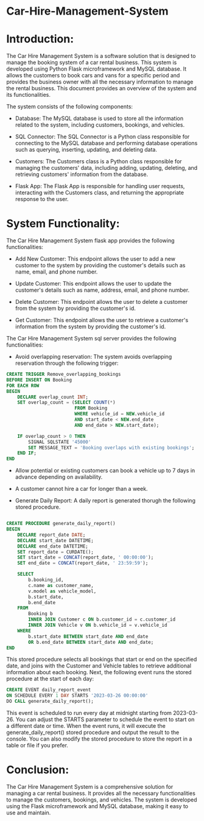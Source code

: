 # Car-Hire-Management-System

# Introduction:

The Car Hire Management System is a software solution that is designed to manage the booking system of a car rental business. This system is developed using Python Flask microframework and MySQL database. It allows the customers to book cars and vans for a specific period and provides the business owner with all the necessary information to manage the rental business. This document provides an overview of the system and its functionalities.

The system consists of the following components:

- Database: The MySQL database is used to store all the information related to the system, including customers, bookings, and vehicles.

- SQL Connector: The SQL Connector is a Python class responsible for connecting to the MySQL database and performing database operations such as querying, inserting, updating, and deleting data.

- Customers: The Customers class is a Python class responsible for managing the customers' data, including adding, updating, deleting, and retrieving customers' information from the database.

- Flask App: The Flask App is responsible for handling user requests, interacting with the Customers class, and returning the appropriate response to the user.

# System Functionality:

The Car Hire Management System flask app provides the following functionalities:

- Add New Customer: This endpoint allows the user to add a new customer to the system by providing the customer's details such as name, email, and phone number.

- Update Customer: This endpoint allows the user to update the customer's details such as name, address, email, and phone number.

- Delete Customer: This endpoint allows the user to delete a customer from the system by providing the customer's id.

- Get Customer: This endpoint allows the user to retrieve a customer's information from the system by providing the customer's id.

The Car Hire Management System sql server provides the following functionalities:

- Avoid overlapping reservation: The system avoids overlapping reservation through the following trigger:

```SQL
CREATE TRIGGER Remove_overlapping_bookings
BEFORE INSERT ON Booking
FOR EACH ROW
BEGIN
    DECLARE overlap_count INT;
    SET overlap_count = (SELECT COUNT(*)
                         FROM Booking
                         WHERE vehicle_id = NEW.vehicle_id
                         AND start_date < NEW.end_date
                         AND end_date > NEW.start_date);

    IF overlap_count > 0 THEN
        SIGNAL SQLSTATE '45000'
        SET MESSAGE_TEXT = 'Booking overlaps with existing bookings';
    END IF;
END
```

- Allow potential or existing customers can book a vehicle up to 7 days in advance depending on availability.

- A customer cannot hire a car for longer than a week.

- Generate Daily Report: A daily report is generated thorugh the following stored procedure.

```SQL

CREATE PROCEDURE generate_daily_report()
BEGIN
    DECLARE report_date DATE;
    DECLARE start_date DATETIME;
    DECLARE end_date DATETIME;
    SET report_date = CURDATE();
    SET start_date = CONCAT(report_date, ' 00:00:00');
    SET end_date = CONCAT(report_date, ' 23:59:59');

    SELECT
        b.booking_id,
        c.name as customer_name,
        v.model as vehicle_model,
        b.start_date,
        b.end_date
    FROM
        Booking b
        INNER JOIN Customer c ON b.customer_id = c.customer_id
        INNER JOIN Vehicle v ON b.vehicle_id = v.vehicle_id
    WHERE
        b.start_date BETWEEN start_date AND end_date
        OR b.end_date BETWEEN start_date AND end_date;
END
```

This stored procedure selects all bookings that start or end on the specified date, and joins with the Customer and Vehicle tables to retrieve additional information about each booking.
Next, the following event runs the stored procedure at the start of each day:

```SQL
CREATE EVENT daily_report_event
ON SCHEDULE EVERY 1 DAY STARTS '2023-03-26 00:00:00'
DO CALL generate_daily_report();
```

This event is scheduled to run every day at midnight starting from 2023-03-26. You can adjust the STARTS parameter to schedule the event to start on a different date or time. When the event runs, it will execute the generate_daily_report() stored procedure and output the result to the console. You can also modify the stored procedure to store the report in a table or file if you prefer.

# Conclusion:
The Car Hire Management System is a comprehensive solution for managing a car rental business. It provides all the necessary functionalities to manage the customers, bookings, and vehicles. The system is developed using the Flask microframework and MySQL database, making it easy to use and maintain.
